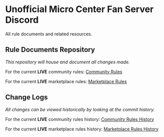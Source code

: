 # Unofficial Micro Center Fan Server Discord

All rule documents and related resources.

## Rule Documents Repository

_This repository will house and document all changes made._

For the current **LIVE** community rules: [Community Rules](https://github.com/UMCFS/Rules/blob/main/CommunityRules.md)

For the current **LIVE** marketplace rules: [Marketplace Rules](https://github.com/UMCFS/Rules/blob/main/MarketplaceRules.md)

## Change Logs
_All changes can be viewed historically by looking at the commit history._

For the current **LIVE** community rules history: [Community Rules History](https://github.com/UMCFS/Rules/commits/main/CommunityRules.md)

For the current **LIVE** marketplace rules history: [Marketplace Rules History](https://github.com/UMCFS/Rules/commits/main/MarketplaceRules.md)
